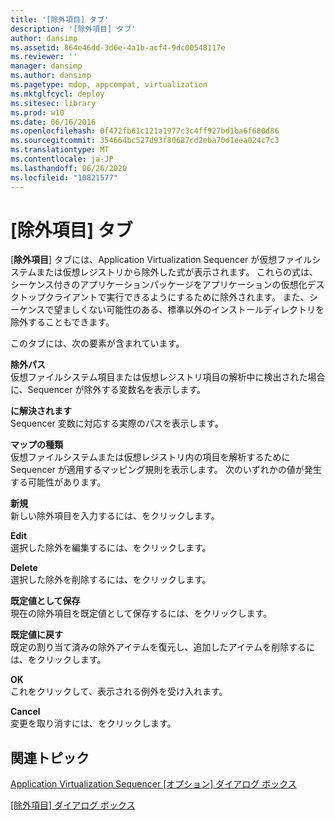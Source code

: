 ```yaml
---
title: '[除外項目] タブ'
description: '[除外項目] タブ'
author: dansimp
ms.assetid: 864e46dd-3d6e-4a1b-acf4-9dc00548117e
ms.reviewer: ''
manager: dansimp
ms.author: dansimp
ms.pagetype: mdop, appcompat, virtualization
ms.mktglfcycl: deploy
ms.sitesec: library
ms.prod: w10
ms.date: 06/16/2016
ms.openlocfilehash: 0f472fb61c121a1977c3c4ff927bd1ba6f680d86
ms.sourcegitcommit: 354664bc527d93f80687cd2eba70d1eea024c7c3
ms.translationtype: MT
ms.contentlocale: ja-JP
ms.lasthandoff: 06/26/2020
ms.locfileid: "10821577"
---
```

# [除外項目] タブ


[**除外項目**] タブには、Application Virtualization Sequencer が仮想ファイルシステムまたは仮想レジストリから除外した式が表示されます。 これらの式は、シーケンス付きのアプリケーションパッケージをアプリケーションの仮想化デスクトップクライアントで実行できるようにするために除外されます。 また、シーケンスで望ましくない可能性のある、標準以外のインストールディレクトリを除外することもできます。

このタブには、次の要素が含まれています。

<a href="" id="exclude-path"></a>**除外パス**  
仮想ファイルシステム項目または仮想レジストリ項目の解析中に検出された場合に、Sequencer が除外する変数名を表示します。

<a href="" id="resolves-to"></a>**に解決されます**  
Sequencer 変数に対応する実際のパスを表示します。

<a href="" id="map-type"></a>**マップの種類**  
仮想ファイルシステムまたは仮想レジストリ内の項目を解析するために Sequencer が適用するマッピング規則を表示します。 次のいずれかの値が発生する可能性があります。

<a href="" id="new"></a>**新規**  
新しい除外項目を入力するには、をクリックします。

<a href="" id="edit"></a>**Edit**  
選択した除外を編集するには、をクリックします。

<a href="" id="delete"></a>**Delete**  
選択した除外を削除するには、をクリックします。

<a href="" id="save-as-default"></a>**既定値として保存**  
現在の除外項目を既定値として保存するには、をクリックします。

<a href="" id="restore-defaults"></a>**既定値に戻す**  
既定の割り当て済みの除外アイテムを復元し、追加したアイテムを削除するには、をクリックします。

<a href="" id="ok"></a>**OK**  
これをクリックして、表示される例外を受け入れます。

<a href="" id="cancel"></a>**Cancel**  
変更を取り消すには、をクリックします。

## 関連トピック


[Application Virtualization Sequencer [オプション] ダイアログ ボックス](application-virtualization-sequencer-options-dialog-box.md)

[[除外項目] ダイアログ ボックス](exclusion-item-dialog-box.md)

 

 





